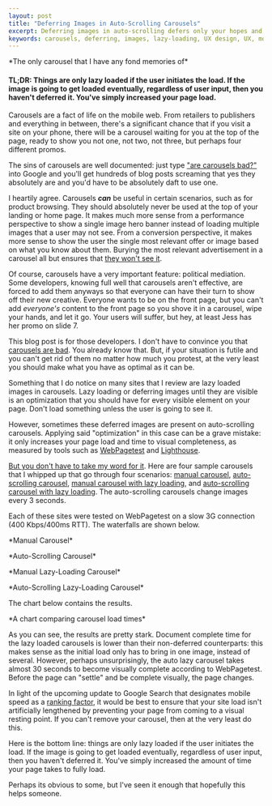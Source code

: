 ```yaml
---
layout: post
title: "Deferring Images in Auto-Scrolling Carousels"
excerpt: Deferring images in auto-scrolling defers only your hopes and dreams
keywords: carousels, deferring, images, lazy-loading, UX design, UX, mobile, performance
---
```


<amp-img width="1024" height="768" layout="responsive" src="/assets/posts/deferred-carousels/playground-carousel.jpg"></amp-img>
<caption>*The only carousel that I have any fond memories of*</caption>

#### TL;DR: Things are only lazy loaded if the user initiates the load. If the image is going to get loaded eventually, regardless of user input, then you haven't deferred it. You've simply increased your page load.

Carousels are a fact of life on the mobile web. From retailers to publishers and everything in between, there's a significant chance that if you visit a site on your phone, there will be a carousel waiting for you at the top of the page, ready to show you not one, not two, not three, but perhaps four different promos.

The sins of carousels are well documented: just type ["are carousels bad?"](http://shouldiuseacarousel.com/) into Google and you'll get hundreds of blog posts screaming that yes they absolutely are and you'd have to be absolutely daft to use one.

I heartily agree. Carousels __*can*__ be useful in certain scenarios, such as for product browsing. They should absolutely never be used at the top of your landing or home page. It makes much more sense from a performance perspective to show a single image hero banner instead of loading multiple images that a user may not see. From a conversion perspective, it makes more sense to show the user the single most relevant offer or image based on what you know about them. Burying the most relevant advertisement in a carousel all but ensures that [they won't see it](https://erikrunyon.com/2013/07/carousel-interaction-stats/).

Of course, carousels have a very important feature: political mediation. Some developers, knowing full well that carousels aren't effective, are forced to add them anyways so that everyone can have their turn to show off their new creative. Everyone wants to be on the front page, but you can't add *everyone's* content to the front page so you shove it in a carousel, wipe your hands, and let it go. Your users will suffer, but hey, at least Jess has her promo on slide 7.

This blog post is for those developers. I don't have to convince you that [carousels are bad](https://medium.com/envato/design-debate-are-image-carousels-ux-assets-or-liabilities-3b10f2fe221f). You already know that. But, if your situation is futile and you can't get rid of them no matter how much you protest, at the very least you should make what you have as optimal as it can be.

Something that I do notice on many sites that I review are lazy loaded images in carousels. Lazy loading or deferring images until they are visible is an optimization that you should have for every visible element on your page. Don't load something unless the user is going to see it.

However, sometimes these deferred images are present on auto-scrolling carousels. Applying said "optimization" in this case can be a grave mistake: it only increases your page load and time to visual completeness, as measured by tools such as [WebPagetest](http://webpagetest.org/) and [Lighthouse](https://developers.google.com/web/tools/lighthouse/).

[But you don't have to take my word for it](https://i0.wp.com/badbooksgoodtimes.com/wp-content/uploads/2017/02/but-you-dont-have-to-take-my-word-for-it.gif). Here are four sample carousels that I whipped up that go through four scenarios: [manual carousel](https://www.philkrie.me/carousel.html), [auto-scrolling carousel](https://www.philkrie.me/auto-carousel.html), [manual carousel with lazy loading]((https://www.philkrie.me/carousel-lazy.html)), and [auto-scrolling carousel with lazy loading](https://www.philkrie.me/auto-carousel-lazy.html). The auto-scrolling carousels change images every 3 seconds.

Each of these sites were tested on WebPagetest on a slow 3G connection (400 Kbps/400ms RTT). The waterfalls are shown below.

<amp-img width="938" height="562" layout="responsive" src="/assets/posts/deferred-carousels/manual-waterfall.png"></amp-img>
<caption>*Manual Carousel*</caption>

<amp-img width="938" height="562" layout="responsive" src="/assets/posts/deferred-carousels/auto-waterfall.png"></amp-img>
<caption>*Auto-Scrolling Carousel*</caption>

<amp-img width="938" height="562" layout="responsive" src="/assets/posts/deferred-carousels/manual-lazy-waterfall.png"></amp-img>
<caption>*Manual Lazy-Loading Carousel*</caption>

<amp-img width="938" height="562" layout="responsive" src="/assets/posts/deferred-carousels/auto-lazy-waterfall.png"></amp-img>
<caption>*Auto-Scrolling Lazy-Loading Carousel*</caption>

The chart below contains the results.

<amp-img width="600" height="371" layout="responsive" src="/assets/posts/deferred-carousels/chart.png"></amp-img>
<caption>*A chart comparing carousel load times*</caption>


As you can see, the results are pretty stark. Document complete time for the lazy loaded carousels is lower than their non-deferred counterparts: this makes sense as the initial load only has to bring in one image, instead of several. However, perhaps unsurprisingly, the auto lazy carousel takes almost 30 seconds to become visually complete according to WebPagetest. Before the page can "settle" and be complete visually, the page changes.

In light of the upcoming update to Google Search that designates mobile speed as a [ranking factor](https://webmasters.googleblog.com/2018/01/using-page-speed-in-mobile-search.html), it would be best to ensure that your site load isn't artificially lengthened by preventing your page from coming to a visual resting point. If you can't remove your carousel, then at the very least do this.

Here is the bottom line: things are only lazy loaded if the user initiates the load. If the image is going to get loaded eventually, regardless of user input, then you haven't deferred it. You've simply increased the amount of time your page takes to fully load.

Perhaps its obvious to some, but I've seen it enough that hopefully this helps someone.